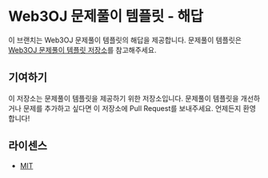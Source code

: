 # Web3OJ 문제풀이 템플릿 - 해답

이 브랜치는 Web3OJ 문제풀이 템플릿의 해답을 제공합니다. 문제풀이 템플릿은 [Web3OJ 문제풀이 템플릿 저장소](https://github.com/piatoss3612/Web3OJ-foundry-template)를 참고해주세요.

## 기여하기

이 저장소는 문제풀이 템플릿을 제공하기 위한 저장소입니다. 문제풀이 템플릿을 개선하거나 문제를 추가하고 싶다면 이 저장소에 Pull Request를 보내주세요. 언제든지 환영합니다!

## 라이센스

- [MIT](./LICENSE)
